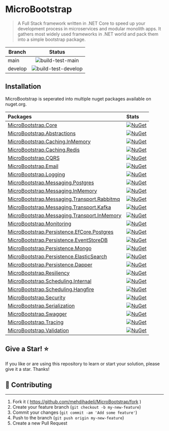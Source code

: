 # MicroBootstrap

> A Full Stack framework written in .NET Core to speed up your development process in microservices and modular monolith apps. It gathers most widely used frameworks in .NET world and pack them into a simple bootstrap package.

Branch | Status
--- | :---:
main | ![build-test-main](https://github.com/mehdihadeli/micro-bootstrap/actions/workflows/build-test.yml/badge.svg?branch=main)
develop |![build-test-develop](https://github.com/mehdihadeli/micro-bootstrap/actions/workflows/build-test.yml/badge.svg?branch=develop)

## Installation

MicroBootstrap is seperated into multiple nuget packages available on nuget.org.

| Packages | Stats |
:--- | :---
[MicroBootstrap.Core](https://www.nuget.org/packages/MicroBootstrap.Core) | [![NuGet](https://buildstats.info/nuget/MicroBootstrap.Core?includePreReleases=true)](https://www.nuget.org/packages/MicroBootstrap.Core)
[MicroBootstrap.Abstractions](https://www.nuget.org/packages/MicroBootstrap.Abstraction)| [![NuGet](https://buildstats.info/nuget/MicroBootstrap.Abstractions?includePreReleases=true)](https://www.nuget.org/packages/MicroBootstrap.Abstraction)
[MicroBootstrap.Caching.InMemory](https://www.nuget.org/packages/MicroBootstrap.Caching.InMemory) | [![NuGet](https://buildstats.info/nuget/MicroBootstrap.Caching.InMemory?includePreReleases=true)](https://www.nuget.org/packages/MicroBootstrap.Caching.InMemory)
[MicroBootstrap.Caching.Redis](https://www.nuget.org/packages/MicroBootstrap.Caching.Redis)| [![NuGet](https://buildstats.info/nuget/MicroBootstrap.Caching.Redis?includePreReleases=true)](https://www.nuget.org/packages/MicroBootstrap.Caching.Redis)
[MicroBootstrap.CQRS](https://www.nuget.org/packages/MicroBootstrap.CQRS)| [![NuGet](https://buildstats.info/nuget/MicroBootstrap.CQRS?includePreReleases=true)](https://www.nuget.org/packages/MicroBootstrap.CQRS)
[MicroBootstrap.Email](https://www.nuget.org/packages/MicroBootstrap.Email)| [![NuGet](https://buildstats.info/nuget/MicroBootstrap.Email?includePreReleases=true)](https://www.nuget.org/packages/MicroBootstrap.Email)
[MicroBootstrap.Logging](https://www.nuget.org/packages/MicroBootstrap.Logging)| [![NuGet](https://buildstats.info/nuget/MicroBootstrap.Logging?includePreReleases=true)](https://www.nuget.org/packages/MicroBootstrap.Logging)
[MicroBootstrap.Messaging.Postgres](https://www.nuget.org/packages/MicroBootstrap.Messaging.Postgres)| [![NuGet](https://buildstats.info/nuget/MicroBootstrap.Messaging.Postgres?includePreReleases=true)](https://www.nuget.org/packages/MicroBootstrap.Messaging.Postgres)
[MicroBootstrap.Messaging.InMemory](https://www.nuget.org/packages/MicroBootstrap.Messaging.InMemory)| [![NuGet](https://buildstats.info/nuget/MicroBootstrap.Messaging.InMemory?includePreReleases=true)](https://www.nuget.org/packages/MicroBootstrap.Messaging.InMemory)
[MicroBootstrap.Messaging.Transport.Rabbitmq](https://www.nuget.org/packages/MicroBootstrap.Messaging.Transport.Rabbitmq)| [![NuGet](https://buildstats.info/nuget/MicroBootstrap.Messaging.Transport.Rabbitmq?includePreReleases=true)](https://www.nuget.org/packages/MicroBootstrap.Messaging.Transport.Rabbitmq)
[MicroBootstrap.Messaging.Transport.Kafka](https://www.nuget.org/packages/MicroBootstrap.Messaging.Transport.Kafka)| [![NuGet](https://buildstats.info/nuget/MicroBootstrap.Messaging.Transport.Kafka?includePreReleases=true)](https://www.nuget.org/packages/MicroBootstrap.Messaging.Transport.Kafka)
[MicroBootstrap.Messaging.Transport.InMemory](https://www.nuget.org/packages/MicroBootstrap.Messaging.Transport.InMemory) | [![NuGet](https://buildstats.info/nuget/MicroBootstrap.Messaging.Transport.InMemory?includePreReleases=true)](https://www.nuget.org/packages/MicroBootstrap.Messaging.Transport.InMemory)
[MicroBootstrap.Monitoring](https://www.nuget.org/packages/MicroBootstrap.Monitoring)| [![NuGet](https://buildstats.info/nuget/MicroBootstrap.Monitoring?includePreReleases=true)](https://www.nuget.org/packages/MicroBootstrap.Monitoring)
[MicroBootstrap.Persistence.EfCore.Postgres](https://www.nuget.org/packages/MicroBootstrap.Persistence.EfCore.Postgres)| [![NuGet](https://buildstats.info/nuget/MicroBootstrap.Persistence.EfCore.Postgres?includePreReleases=true)](https://www.nuget.org/packages/MicroBootstrap.Persistence.EfCore.Postgres)
[MicroBootstrap.Persistence.EventStoreDB](https://www.nuget.org/packages/MicroBootstrap.Persistence.EventStoreDB)| [![NuGet](https://buildstats.info/nuget/MicroBootstrap.Persistence.EventStoreDB?includePreReleases=true)](https://www.nuget.org/packages/MicroBootstrap.Persistence.EventStoreDB)
[MicroBootstrap.Persistence.Mongo](https://www.nuget.org/packages/MicroBootstrap.Persistence.Mongo)| [![NuGet](https://buildstats.info/nuget/MicroBootstrap.Persistence.Mongo?includePreReleases=true)](https://www.nuget.org/packages/MicroBootstrap.Persistence.Mongo)
[MicroBootstrap.Persistence.ElasticSearch](https://www.nuget.org/packages/MicroBootstrap.Persistence.ElasticSearch)| [![NuGet](https://buildstats.info/nuget/MicroBootstrap.Persistence.ElasticSearch?includePreReleases=true)](https://www.nuget.org/packages/MicroBootstrap.Persistence.ElasticSearch)
[MicroBootstrap.Persistence.Dapper](https://www.nuget.org/packages/MicroBootstrap.Persistence.Dapper) | [![NuGet](https://buildstats.info/nuget/MicroBootstrap.Persistence.Dapper?includePreReleases=true)](https://www.nuget.org/packages/MicroBootstrap.Persistence.Dapper)
[MicroBootstrap.Resiliency](https://www.nuget.org/packages/MicroBootstrap.Resiliency)| [![NuGet](https://buildstats.info/nuget/MicroBootstrap.Resiliency?includePreReleases=true)](https://www.nuget.org/packages/MicroBootstrap.Resiliency)
[MicroBootstrap.Scheduling.Internal](https://www.nuget.org/packages/MicroBootstrap.Scheduling.Internal)| [![NuGet](https://buildstats.info/nuget/MicroBootstrap.Scheduling.Internal?includePreReleases=true)](https://www.nuget.org/packages/MicroBootstrap.Scheduling.Internal)
[MicroBootstrap.Scheduling.Hangfire](https://www.nuget.org/packages/MicroBootstrap.Scheduling.Hangfire)| [![NuGet](https://buildstats.info/nuget/MicroBootstrap.Scheduling.Hangfire?includePreReleases=true)](https://www.nuget.org/packages/MicroBootstrap.Scheduling.Hangfire)
[MicroBootstrap.Security](https://www.nuget.org/packages/MicroBootstrap.Security)| [![NuGet](https://buildstats.info/nuget/MicroBootstrap.Security?includePreReleases=true)](https://www.nuget.org/packages/MicroBootstrap.Security)
[MicroBootstrap.Serialization](https://www.nuget.org/packages/MicroBootstrap.Serialization)| [![NuGet](https://buildstats.info/nuget/MicroBootstrap.Serialization?includePreReleases=true)](https://www.nuget.org/packages/MicroBootstrap.Serialization)
[MicroBootstrap.Swagger](https://www.nuget.org/packages/MicroBootstrap.Swagger)| [![NuGet](https://buildstats.info/nuget/MicroBootstrap.Swagger?includePreReleases=true)](https://www.nuget.org/packages/MicroBootstrap.Swagger)
[MicroBootstrap.Tracing](https://www.nuget.org/packages/MicroBootstrap.Tracing)| [![NuGet](https://buildstats.info/nuget/MicroBootstrap.Tracing?includePreReleases=true)](https://www.nuget.org/packages/MicroBootstrap.Tracing)
[MicroBootstrap.Validation](https://www.nuget.org/packages/MicroBootstrap.Validation)| [![NuGet](https://buildstats.info/nuget/MicroBootstrap.Validation?includePreReleases=true)](https://www.nuget.org/packages/MicroBootstrap.Validation)

## Give a Star! ⭐️
If you like or are using this repository to learn or start your solution, please give it a star. Thanks!

## 🤝 Contributing
----------------
1. Fork it ( https://github.com/mehdihadeli/MicroBootstrap/fork )
2. Create your feature branch (`git checkout -b my-new-feature`)
3. Commit your changes (`git commit -am 'Add some feature'`)
4. Push to the branch (`git push origin my-new-feature`)
5. Create a new Pull Request 

